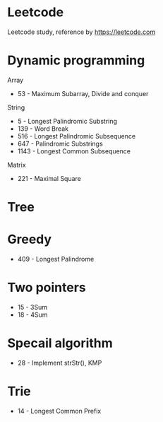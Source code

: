 # Leetcode
Leetcode study, reference by https://leetcode.com

# Dynamic programming 

Array
- 53 - Maximum Subarray, Divide and conquer

String
- 5 - Longest Palindromic Substring
- 139 - Word Break
- 516 - Longest Palindromic Subsequence
- 647 - Palindromic Substrings
- 1143 - Longest Common Subsequence

Matrix
- 221 - Maximal Square

# Tree


# Greedy
- 409 - Longest Palindrome

# Two pointers
- 15 - 3Sum
- 18 - 4Sum

# Specail algorithm
- 28 - Implement strStr(), KMP

# Trie
- 14 - Longest Common Prefix

